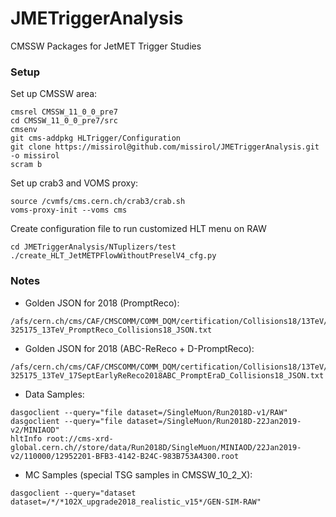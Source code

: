 JMETriggerAnalysis
==================

CMSSW Packages for JetMET Trigger Studies

### Setup

Set up CMSSW area:

```shell
cmsrel CMSSW_11_0_0_pre7
cd CMSSW_11_0_0_pre7/src
cmsenv
git cms-addpkg HLTrigger/Configuration
git clone https://missirol@github.com/missirol/JMETriggerAnalysis.git -o missirol
scram b
```

Set up crab3 and VOMS proxy:

```shell
source /cvmfs/cms.cern.ch/crab3/crab.sh
voms-proxy-init --voms cms
```

Create configuration file to run customized HLT menu on RAW

```shell
cd JMETriggerAnalysis/NTuplizers/test
./create_HLT_JetMETPFlowWithoutPreselV4_cfg.py
```

### Notes

* Golden JSON for 2018 (PromptReco):
```shell
/afs/cern.ch/cms/CAF/CMSCOMM/COMM_DQM/certification/Collisions18/13TeV/PromptReco/Cert_314472-325175_13TeV_PromptReco_Collisions18_JSON.txt
```

* Golden JSON for 2018 (ABC-ReReco + D-PromptReco):
```shell
/afs/cern.ch/cms/CAF/CMSCOMM/COMM_DQM/certification/Collisions18/13TeV/ReReco/Cert_314472-325175_13TeV_17SeptEarlyReReco2018ABC_PromptEraD_Collisions18_JSON.txt
```

* Data Samples:
```shell
dasgoclient --query="file dataset=/SingleMuon/Run2018D-v1/RAW"
dasgoclient --query="file dataset=/SingleMuon/Run2018D-22Jan2019-v2/MINIAOD"
hltInfo root://cms-xrd-global.cern.ch//store/data/Run2018D/SingleMuon/MINIAOD/22Jan2019-v2/110000/12952201-BFB3-4142-B24C-983B753A4300.root
```

* MC Samples (special TSG samples in CMSSW_10_2_X):
```shell
dasgoclient --query="dataset dataset=/*/*102X_upgrade2018_realistic_v15*/GEN-SIM-RAW"
```
